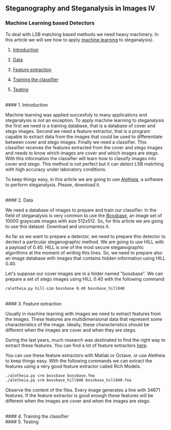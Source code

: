 ## Steganography and Steganalysis in Images IV

### Machine Learning based Detectors

To deal with LSB matching based methods we need heavy machinery. In this article we will see how to apply [machine learning](https://en.wikipedia.org/wiki/Machine_learning) to steganalysis).

1. [Introduction](#1-introduction)

2. [Data](#2-data)

3. [Feature extraction](#3-feature-extraction)

4. [Training the classifier](#4-training-the-classifier)

5. [Testing](#5-testing)


<br>
#### 1. Introduction

Machine learning was applied succesfuly to many applications and steganalysis is not an exception. To apply machine learning to steganalysis the first we need is a training database, that is a database of cover and stego images. Second we need a feature extractor, that is a program capable to extract data from the images that could be used to differentiate between cover and stego images. Finally we need a classifier. This classifier receives the features extracted from the cover and stego images and needs to know which images are cover and which images are stego. With this information the classifier will learn how to classify images into cover and stego. This method is not perfect but it can detect LSB matching with high accuracy under laboratory conditions. 

To keep things easy, in this article we are going to use [Aletheia](https://github.com/daniellerch/aletheia), a software to perform steganalysis. Please, download it.

<br>
#### 2. Data

We need a database of images to prepare and train our classifier. In the field of steganalysis is very common to use the [Bossbase](http://dde.binghamton.edu/download/ImageDB/BOSSbase_1.01.zip), an image set of 10000 grayscale images with size 512x512. So, for this article we are going to use this dataset. Download and uncompress it.

As far as we want to prepare a detector, we need to prepare this detector to dectect a particular steganographic method. We are going to use HILL with a payload of 0.40. HILL is one of the most secure steganographic algorithms at the moment of writing this lines. So, we need to prepare also an image database with images that contains hidden information using HILL 0.40.

Let's suppose our cover images are in a folder named "bossbase". We can prepare a set of stego images using HILL 0.40 with the following command:

```bash
/aletheia.py hill-sim bossbase 0.40 bossbase_hill040 
```


<br>
#### 3. Feature extraction

Usually in machine learning with images we need to extract features from the images. These features are multidimensional data that represent some characteristics of the image. Ideally, these characteristics should be different when the images are cover and when they are stego.

During the last years, much research was destinated to find the right way to extract these features. You can find a lot of feature extractors [here](http://dde.binghamton.edu/download/feature_extractors/).

You can use these feature extractors with Matlab or Octave, or use Aletheia to keep things easy. With the following commands we can extract the features using a very good feature extractor called Rich Models.

```bash
./aletheia.py srm bossbase bossbase.fea 
./aletheia.py srm bossbase_hill040 bossbase_hill040.fea
```

Observe the content of the files. Every image generates a line with 34671 features. If the feature extractor is good enough these features will be different when the images are cover and when the images are stego. 



<br>
#### 4. Training the classifier



<br>
#### 5. Testing

